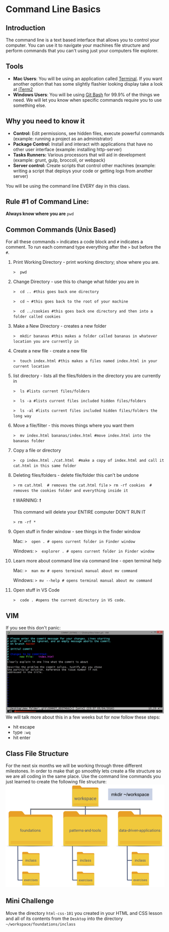 # Command Line Basics

## Introduction
The command line is a text based interface that allows you to control your computer.  You can use it to navigate your machines file structure and perform commands that you can't using just your computers file explorer.

## Tools
* __Mac Users__:  You will be using an application called [Terminal](https://support.apple.com/guide/terminal/welcome/mac).  If you want another option that has some slightly flashier looking display take a look at [iTerm2](https://www.iterm2.com/)
* __Windows Users__:  You will be using [Git Bash](https://git-scm.com/book/en/v2/Getting-Started-The-Command-Line) for 99.9% of the things we need.  We will let you know when specific commands require you to use something else.

## Why you need to know it
* __Control:__ Edit permissions, see hidden files, execute powerful commands (example:  running a project as an administrator)
* __Package Control:__ Install and interact with applications that have no other user interface (example: installing http-server)
* __Tasks Runners:__ Various processors that will aid in development (example: grunt, gulp, broccoli, or webpack)
* __Server control:__ Create scripts that control other machines (example: writing a script that deploys your code or getting logs from another server)

You will be using the command line EVERY day in this class.

## Rule #1 of Command Line:
__Always know where you are__ `pwd`

## Common Commands (Unix Based)
For all these commands `>` indicates a code block and `#` indicates a comment.  To run each command type everything after the `>` but before the `#`.
1. Print Working Directory - print working directory; show where you are.

    ```>  pwd```

2. Change Directory - use this to change what folder you are in

    ```>  cd .. #this goes back one directory```

    ```>  cd ~ #this goes back to the root of your machine```

    ```>  cd ../cookies #this goes back one directory and then into a folder called cookies```

3. Make a New Directory - creates a new folder

    ```>  mkdir bananas #this makes a folder called bananas in whatever location you are currently in```

4. Create a new file - create a new file

    ```>  touch index.html #this makes a files named index.html in your current location```

5. list directory - lists all the files/folders in the directory you are currently in

    ```>  ls #lists current files/folders```

    ```>  ls -a #lists current files included hidden files/folders```

    ```>  ls -al #lists current files included hidden files/folders the long way```

6. Move a file/filter - this moves things where you want them

    ```>  mv index.html bananas/index.html #move index.html into the bananas folder```

7. Copy a file or directory

    ```>  cp index.html ./cat.html  #make a copy of index.html and call it cat.html in this same folder```

8. Deleting files/folders - delete file/folder this can't be undone

    ```> rm cat.html  # removes the cat.html file```
    ```> rm -rf cookies  # removes the cookies folder and everything inside it```

    :exclamation: WARNING: :exclamation:

    This command will delete your ENTIRE computer DON'T RUN IT

    ```> rm -rf *```


9. Open stuff in finder window - see things in the finder window

    Mac: ```>  open . # opens current folder in Finder window```

    Windows: ```>  explorer . # opens current folder in Finder window```

10. Learn more about command line via command line - open terminal help

    Mac: ```>  man mv # opens terminal manual about mv command```

    Windows: ```> mv --help # opens terminal manual about mv command```

11. Open stuff in VS Code

    ```>  code . #opens the current directory in VS code.```

## VIM
If you see this don't panic:
![VIM](../images/vim.png)
We will talk more about this in a few weeks but for now follow these steps:
* hit escape
* type `:wq`
* hit enter

## Class File Structure
For the next six months we will be working through three different milestones.  In order to make that go smoothly lets create a file structure so we are all coding in the same place.  Use the command line commands you just learned to create the following file structure:
![workspace file structure](../images/workspace_file_structure.png)

## Mini Challenge
Move the directory `html-css-101` you created in your HTML and CSS lesson and all of its contents from the `Desktop` into the directory `~/workspace/foundations/inclass`